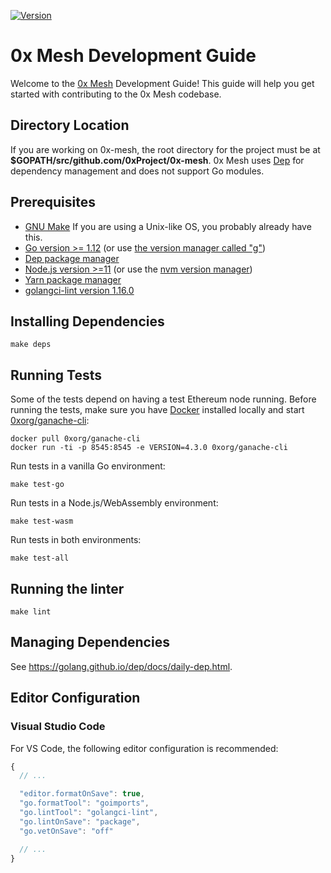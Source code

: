 [![Version](https://img.shields.io/badge/version-4.0.0--beta-orange.svg)](https://github.com/0xProject/0x-mesh/releases)

# 0x Mesh Development Guide

Welcome to the [0x Mesh](https://github.com/0xProject/0x-mesh) Development
Guide! This guide will help you get started with contributing to the 0x Mesh
codebase.

## Directory Location

If you are working on 0x-mesh, the root directory for the project must be at
**\$GOPATH/src/github.com/0xProject/0x-mesh**. 0x Mesh uses [Dep](https://golang.github.io/dep/docs/installation.html) for dependency
management and does not support Go modules.

## Prerequisites

-   [GNU Make](https://www.gnu.org/software/make/) If you are using a Unix-like OS, you probably already have this.
-   [Go version >= 1.12](https://golang.org/dl/) (or use [the version manager called "g"](https://github.com/stefanmaric/g))
-   [Dep package manager](https://golang.github.io/dep/docs/installation.html)
-   [Node.js version >=11](https://nodejs.org/en/download/) (or use the [nvm version manager](https://github.com/creationix/nvm))
-   [Yarn package manager](https://yarnpkg.com/en/)
-   [golangci-lint version 1.16.0](https://github.com/golangci/golangci-lint#install)

## Installing Dependencies

```
make deps
```

## Running Tests

Some of the tests depend on having a test Ethereum node running. Before running
the tests, make sure you have [Docker](https://docs.docker.com/install/)
installed locally and start
[0xorg/ganache-cli](https://hub.docker.com/r/0xorg/ganache-cli):

```
docker pull 0xorg/ganache-cli
docker run -ti -p 8545:8545 -e VERSION=4.3.0 0xorg/ganache-cli
```

Run tests in a vanilla Go environment:

```
make test-go
```

Run tests in a Node.js/WebAssembly environment:

```
make test-wasm
```

Run tests in both environments:

```
make test-all
```

## Running the linter

```
make lint
```

## Managing Dependencies

See https://golang.github.io/dep/docs/daily-dep.html.

## Editor Configuration

### Visual Studio Code

For VS Code, the following editor configuration is recommended:

```javascript
{
  // ...

  "editor.formatOnSave": true,
  "go.formatTool": "goimports",
  "go.lintTool": "golangci-lint",
  "go.lintOnSave": "package",
  "go.vetOnSave": "off"

  // ...
}
```
